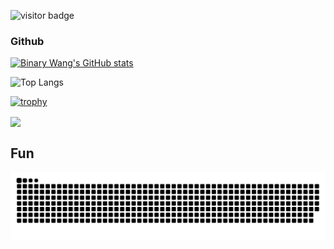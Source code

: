 ![visitor badge](https://visitor-badge.glitch.me/badge?page_id=binarywang.binarywang)

### Github

[![Binary Wang's GitHub stats](https://github-readme-stats.vercel.app/api?username=binarywang&show_icons=true&count_private=true&&hide=prs)](http://binarywang.com)

![Top Langs](https://github-readme-stats.vercel.app/api/top-langs/?username=binarywang)

[![trophy](https://github-profile-trophy.vercel.app/?username=binarywang&column=8)](http://binarywang.com)

<a href="https://github.com/Wechat-Group/WxJava">
  <img align="center" src="https://github-readme-stats.vercel.app/api/pin/?username=Wechat-Group&repo=WxJava&theme=solarized-light" />
</a>


## Fun
![github contribution grid snake animation](https://raw.githubusercontent.com/xinthose/xinthose/output/github-contribution-grid-snake.svg)
